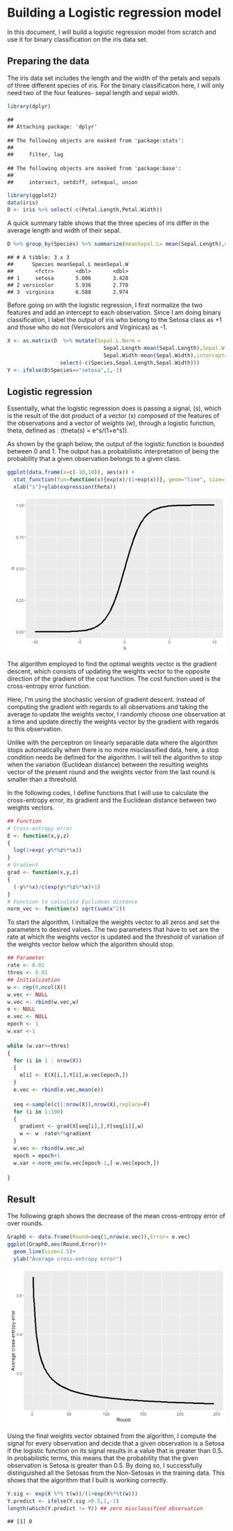 Building a Logistic regression model
================

In this document, I will build a logistic regression model from scratch and use it for binary classification on the iris data set.

Preparing the data
------------------

The iris data set includes the length and the width of the petals and sepals of three different species of iris. For the binary classification here, I will only need two of the four features- sepal length and sepal width.

``` r
library(dplyr)
```

    ## 
    ## Attaching package: 'dplyr'

    ## The following objects are masked from 'package:stats':
    ## 
    ##     filter, lag

    ## The following objects are masked from 'package:base':
    ## 
    ##     intersect, setdiff, setequal, union

``` r
library(ggplot2)
data(iris)
D <- iris %>% select(-c(Petal.Length,Petal.Width))
```

A quick summary table shows that the three species of iris differ in the average length and width of their sepal.

``` r
D %>% group_by(Species) %>% summarize(meanSepal.L= mean(Sepal.Length),meanSepal.W= mean(Sepal.Width))
```

    ## # A tibble: 3 x 3
    ##      Species meanSepal.L meanSepal.W
    ##       <fctr>       <dbl>       <dbl>
    ## 1     setosa       5.006       3.428
    ## 2 versicolor       5.936       2.770
    ## 3  virginica       6.588       2.974

Before going on with the logistic regression, I first normalize the two features and add an intercept to each observation. Since I am doing binary classification, I label the output of iris who belong to the Setosa class as +1 and those who do not (Versicolors and Virginicas) as -1.

``` r
X <- as.matrix(D  %>% mutate(Sepal.L.Norm =
                               Sepal.Length-mean(Sepal.Length),Sepal.W.Norm =
                               Sepal.Width-mean(Sepal.Width),intercept=1)%>%
                 select(-c(Species,Sepal.Length,Sepal.Width))) 
Y <- ifelse(D$Species=="setosa",1,-1)
```

Logistic regression
-------------------

Essentially, what the logistic regression does is passing a signal, \(s\), which is the result of the dot product of a vector \(x\) composed of the features of the observations and a vector of weights \(w\), through a logistic function, theta, defined as : \(theta(s) = e^s/(1+e^s)\).

As shown by the graph below, the output of the logistic function is bounded between 0 and 1. The output has a probabilistic interpretation of being the probability that a given observation belongs to a given class.

``` r
ggplot(data.frame(x=c(-10,10)), aes(x)) +
  stat_function(fun=function(x){exp(x)/(1+exp(x))}, geom="line", size=1.5)+
  xlab("s")+ylab(expression(theta))
```

![](logistic_regression_iris_files/figure-markdown_github/unnamed-chunk-4-1.png)<!-- -->

The algorithm employed to find the optimal weights vector is the gradient descent, which consists of updating the weights vector to the opposite direction of the gradient of the cost function. The cost function used is the cross-entropy error function.

Here, I'm using the stochastic version of gradient descent. Instead of computing the gradient with regards to all observations and taking the average to update the weights vector, I randomly choose one observation at a time and update directly the weights vector by the gradient with regards to this observation.

Unlike with the perceptron on linearly separable data where the algorithm stops automatically when there is no more misclassified data, here, a stop condition needs be defined for the algorithm. I will tell the algorithm to stop when the variation (Euclidean distance) between the resulting weights vector of the present round and the weights vector from the last round is smaller than a threshold.

In the following codes, I define functions that I will use to calculate the cross-entropy error, its gradient and the Euclidean distance between two weights vectors.

``` r
## Function
# Cross-entropy error
E <- function(x,y,z) 
{
  log(1+exp(-y%*%z%*%x))
}
# Gradient 
grad <- function(x,y,z)
{
  (-y%*%x)/c(exp(y%*%z%*%x)+1)
}
# Function to calculate Euclidean distance
norm_vec <- function(x) sqrt(sum(x^2))
```

To start the algorithm, I initialize the weights vector to all zeros and set the parameters to desired values. The two parameters that have to set are the rate at which the weights vector is updated and the threshold of variation of the weights vector below which the algorithm should stop.

``` r
## Parameter
rate <- 0.01
thres <- 0.01
## Initialization
w <- rep(0,ncol(X))
w.vec <- NULL
w.vec <- rbind(w.vec,w)
e <- NULL
e.vec <- NULL
epoch <- 1
w.var <-1 

while (w.var>=thres)
{
  for (i in 1 : nrow(X))
  {
    e[i] <- E(X[i,],Y[i],w.vec[epoch,])
  }
  e.vec <- rbind(e.vec,mean(e))
  
  seq <-sample(c(1:nrow(X)),nrow(X),replace=F)
  for (i in 1:100) 
  {
    gradient <- grad(X[seq[i],],Y[seq[i]],w)
    w <- w -rate%*%gradient
  }
  w.vec <- rbind(w.vec,w)
  epoch = epoch+1
  w.var <-norm_vec(w.vec[epoch-1,]-w.vec[epoch,])
  
}
```

Result
------

The following graph shows the decrease of the mean cross-entropy error of over rounds.

``` r
GraphD <- data.frame(Round=seq(1,nrow(e.vec)),Error= e.vec)
ggplot(GraphD,aes(Round,Error))+
  geom_line(size=1.5)+
  ylab("Average cross-entropy error")
```

![](logistic_regression_iris_files/figure-markdown_github/unnamed-chunk-7-1.png)<!-- -->

Using the final weights vector obtained from the algorithm, I compute the signal for every observation and decide that a given observation is a Setosa if the logistic function on its signal results in a value that is greater than 0.5. In probabilistic terms, this means that the probability that the given observation is Setosa is greater than 0.5. By doing so, I successfully distinguished all the Setosas from the Non-Setosas in the training data. This shows that the algorithm that I built is working correctly.

``` r
Y.sig <- exp(X %*% t(w))/(1+exp(X%*%t(w)))
Y.predict <- ifelse(Y.sig >0.5,1,-1)
length(which(Y.predict != Y)) ## zero misclassified observation
```

    ## [1] 0
